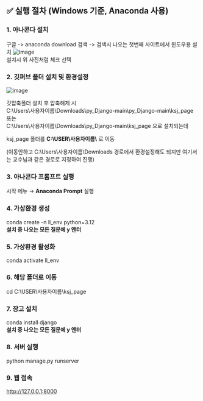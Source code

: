## ✅ 실행 절차 (Windows 기준, Anaconda 사용)

### 1. 아나콘다 설치 
구글 -> anaconda download 검색 -> 검색시 나오는 첫번째 사이트에서 윈도우용 설치
![image](https://github.com/user-attachments/assets/38f58b90-48c0-4740-acfe-0da4f1cbc382)  
설치시 위 사진처럼 체크 선택
### 2. 깃퍼브 폴더 설치 및 환경설정
![image](https://github.com/user-attachments/assets/e5eb66e5-1e23-4c7a-bad6-4a316c5626c6)  

깃압축폴더 설치 후 압축해제 시  
C:\Users\사용자이름\Downloads\py_Django-main\py_Django-main\ksj_page 또는  
C:\Users\사용자이름\Downloads\py_Django-main\ksj_page
으로 설치되는데  
  
ksj_page 폴더를 **C:\USER\사용자이름\\** 로 이동  
  
(이동안하고 C:\Users\사용자이름\Downloads 경로에서 환경설정해도 되지만 여기서는 교수님과 같은 경로로 지정하여 진행)  
### 3. 아나콘다 프롬프트 실행
시작 메뉴 → **Anaconda Prompt** 실행


### 4. 가상환경 생성
conda create -n ll_env python=3.12  
**설치 중 나오는 모든 질문에 y 엔터**  
### 5. 가상환경 활성화
conda activate ll_env  
### 6. 해당 폴더로 이동
cd C:\USER\사용자이름\ksj_page  
### 7. 장고 설치
conda install django  
**설치 중 나오는 모든 질문에 y 엔터**  
### 8. 서버 실행
python manage.py runserver
### 9. 웹 접속
http://127.0.0.1:8000
